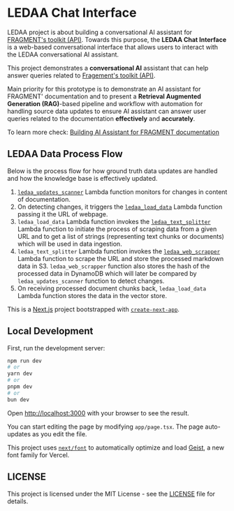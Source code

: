 # LEDAA Chat Interface

LEDAA project is about building a conversational AI assistant for [FRAGMENT's toolkit (API)](https://fragment.dev/docs). Towards this purpose, the **LEDAA Chat Interface** is a web-based conversational interface that allows users to interact with the LEDAA conversational AI assistant.

This project demonstrates a <strong>conversational AI</strong> assistant that can help answer queries related to [Fragement&apos;s toolkit (API)](https://fragment.dev/docs).

Main priority for this prototype is to demonstrate an AI assistant for FRAGMENT&apos; documentation and to present a <strong> Retrieval Augmented Generation (RAG)</strong>-based pipeline and workflow with automation for handling source data updates to ensure AI assistant can answer user queries related to the documentation <strong>effectively</strong> and <strong>accurately</strong>.

To learn more check: [Building AI Assistant for FRAGMENT documentation](https://www.pkural.ca/blog/posts/fragment/)

## LEDAA Data Process Flow

Below is the process flow for how ground truth data updates are handled and how the knowledge base is effectively updated.

1. [`ledaa_updates_scanner`](https://github.com/pranav-kural/ledaa-updates-scanner) Lambda function monitors for changes in content of documentation.
2. On detecting changes, it triggers the [`ledaa_load_data`](https://github.com/pranav-kural/ledaa-load-data) Lambda function passing it the URL of webpage.
3. `ledaa_load_data` Lambda function invokes the [`ledaa_text_splitter`](https://github.com/pranav-kural/ledaa-text-splitter) Lambda function to initiate the process of scraping data from a given URL and to get a list of strings (representing text chunks or documents) which will be used in data ingestion.
4. `ledaa_text_splitter` Lambda function invokes the [`ledaa_web_scrapper`](https://github.com/pranav-kural/ledaa-web-scrapper) Lambda function to scrape the URL and store the processed markdown data in S3. `ledaa_web_scrapper` function also stores the hash of the processed data in DynamoDB which will later be compared by `ledaa_updates_scanner` function to detect changes.
5. On receiving processed document chunks back, `ledaa_load_data` Lambda function stores the data in the vector store.

This is a [Next.js](https://nextjs.org) project bootstrapped with [`create-next-app`](https://nextjs.org/docs/app/api-reference/cli/create-next-app).

## Local Development

First, run the development server:

```bash
npm run dev
# or
yarn dev
# or
pnpm dev
# or
bun dev
```

Open [http://localhost:3000](http://localhost:3000) with your browser to see the result.

You can start editing the page by modifying `app/page.tsx`. The page auto-updates as you edit the file.

This project uses [`next/font`](https://nextjs.org/docs/app/building-your-application/optimizing/fonts) to automatically optimize and load [Geist](https://vercel.com/font), a new font family for Vercel.

## LICENSE

This project is licensed under the MIT License - see the [LICENSE](LICENSE) file for details.
